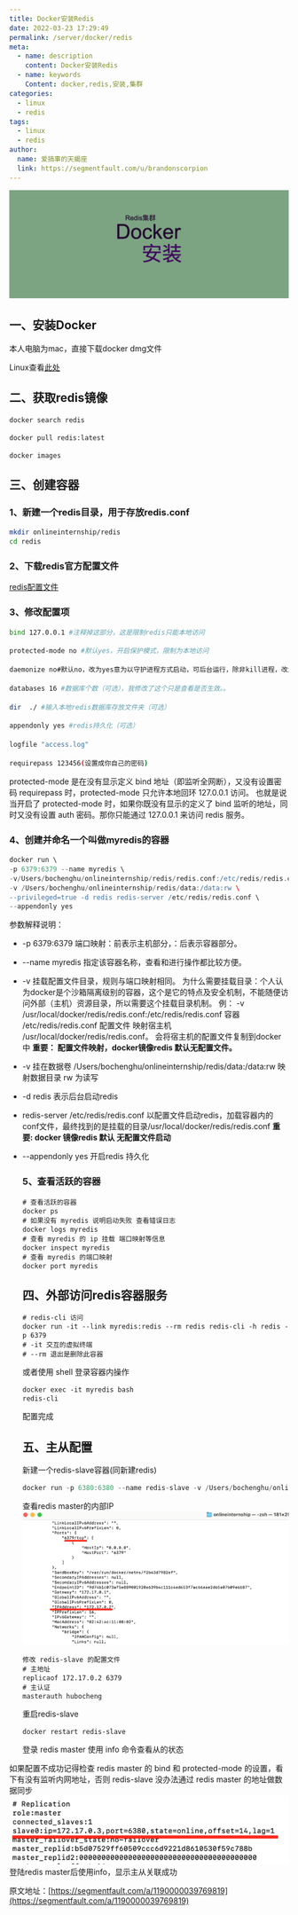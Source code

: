 ```yaml
---
title: Docker安装Redis
date: 2022-03-23 17:29:49
permalink: /server/docker/redis
meta:
  - name: description
    content: Docker安装Redis
  - name: keywords
    Content: docker,redis,安装,集群
categories:
  - linux
  - redis
tags:
  - linux
  - redis 
author:
  name: 爱搞事的天蝎座
  link: https://segmentfault.com/u/brandonscorpion
---
```



<p align="center">
  <img src="/img/blog/20220323173634.png">
</p>

<!-- more -->

## 一、安装Docker

本人电脑为mac，直接下载docker dmg文件

Linux查看[此处](/docker/centosseven)

## 二、获取redis镜像

```vim
docker search redis

docker pull redis:latest

docker images
```

## 三、创建容器

### 1、新建一个redis目录，用于存放redis.conf

```bash
mkdir onlineinternship/redis
cd redis
```

### 2、下载redis官方配置文件

[redis配置文件](https://link.segmentfault.com/?enc=0UODtStvvZBKPuzW9hd7JQ%3D%3D.gDpM6iOXS2%2BUdAX%2Fu3tvgIAUsCmvyVm0RnO0o81etK2LEL4AGEaDWFNjz3Nh%2Ftk9jhfOsx40CxH8xXOq0RENxw%3D%3D)

### 3、修改配置项

```bash
bind 127.0.0.1 #注释掉这部分，这是限制redis只能本地访问

protected-mode no #默认yes，开启保护模式，限制为本地访问

daemonize no#默认no，改为yes意为以守护进程方式启动，可后台运行，除非kill进程，改为yes会使配置文件方式启动redis失败

databases 16 #数据库个数（可选），我修改了这个只是查看是否生效。。

dir  ./ #输入本地redis数据库存放文件夹（可选）

appendonly yes #redis持久化（可选）

logfile "access.log"

requirepass 123456(设置成你自己的密码)
```

protected-mode 是在没有显示定义 bind 地址（即监听全网断），又没有设置密码 requirepass
时，protected-mode 只允许本地回环 127.0.0.1 访问。
也就是说当开启了 protected-mode 时，如果你既没有显示的定义了 bind 监听的地址，同时又没有设置 auth 密码。那你只能通过 127.0.0.1 来访问 redis 服务。

### 4、创建并命名一个叫做myredis的容器

```gradle
docker run \
-p 6379:6379 --name myredis \
-v/Users/bochenghu/onlineinternship/redis/redis.conf:/etc/redis/redis.conf \
-v /Users/bochenghu/onlineinternship/redis/data:/data:rw \
--privileged=true -d redis redis-server /etc/redis/redis.conf \
--appendonly yes
```

参数解释说明：

- -p 6379:6379 端口映射：前表示主机部分，：后表示容器部分。

- --name myredis 指定该容器名称，查看和进行操作都比较方便。

- -v 挂载配置文件目录，规则与端口映射相同。
  为什么需要挂载目录：个人认为docker是个沙箱隔离级别的容器，这个是它的特点及安全机制，不能随便访问外部（主机）资源目录，所以需要这个挂载目录机制。
  例： -v /usr/local/docker/redis/redis.conf:/etc/redis/redis.conf 容器 /etc/redis/redis.conf 配置文件 映射宿主机 /usr/local/docker/redis/redis.conf。 会将宿主机的配置文件复制到docker中
  **重要： 配置文件映射，docker镜像redis 默认无配置文件。**

- -v 挂在数据卷
  /Users/bochenghu/onlineinternship/redis/data:/data:rw
  映射数据目录 rw 为读写

- -d redis 表示后台启动redis

- redis-server /etc/redis/redis.conf 以配置文件启动redis，加载容器内的conf文件，最终找到的是挂载的目录/usr/local/docker/redis/redis.conf
  **重要: docker 镜像redis 默认 无配置文件启动**

- --appendonly yes 开启redis 持久化

  ### 5、查看活跃的容器

  ```mipsasm
  # 查看活跃的容器
  docker ps
  # 如果没有 myredis 说明启动失败 查看错误日志
  docker logs myredis
  # 查看 myredis 的 ip 挂载 端口映射等信息
  docker inspect myredis
  # 查看 myredis 的端口映射
  docker port myredis
  ```

  ## 四、外部访问redis容器服务

  ```applescript
  # redis-cli 访问
  docker run -it --link myredis:redis --rm redis redis-cli -h redis -p 6379
  # -it 交互的虚拟终端
  # --rm 退出是删除此容器
  ```

  或者使用 shell 登录容器内操作

  ```applescript
  docker exec -it myredis bash
  redis-cli
  ```

  配置完成

  ## 五、主从配置

  新建一个redis-slave容器(同新建redis)

  ```gradle
  docker run -p 6380:6380 --name redis-slave -v /Users/bochenghu/onlineinternship/redisSlave/redis.conf:/etc/redis/redis.conf -v /Users/bochenghu/onlineinternship/redisSlave/data:/data:rw --privileged=true -d redis redis-server /etc/redis/redis.conf --appendonly yes
  ```

  查看redis master的内部IP
  ![image](/img/blog/20220323172638.png)

  ```crmsh
  修改 redis-slave 的配置文件
  # 主地址
  replicaof 172.17.0.2 6379
  # 主认证
  masterauth hubocheng
  ```

  重启redis-slave

  ```crmsh
  docker restart redis-slave
  ```

  登录 redis master 使用 info 命令查看从的状态

如果配置不成功记得检查 redis master 的 bind 和 protected-mode 的设置，看下有没有监听内网地址，否则 redis-slave 没办法通过 redis master 的地址做数据同步
![image](/img/blog/20220323172629.png)
登陆redis master后使用info，显示主从关联成功

原文地址：[https://segmentfault.com/a/1190000039769819](https://segmentfault.com/a/1190000039769819)
